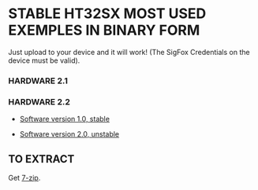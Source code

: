 # STABLE HT32SX MOST USED EXEMPLES IN BINARY FORM

Just upload to your device and it will work!
(The SigFox Credentials on the device must be valid).

### HARDWARE 2.1


### HARDWARE 2.2

* [Software version 1.0, stable](./h2.2_s1.0)

* [Software version 2.0, unstable](./h2.2_s2.0)


## TO EXTRACT

Get [7-zip](https://www.7-zip.org/).
